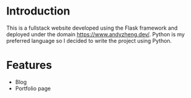 # Introduction
This is a fullstack website developed using the Flask framework and deployed under the domain https://www.andyzheng.dev/. Python is my preferred language so I decided to write the project using Python.

# Features
- Blog
- Portfolio page

